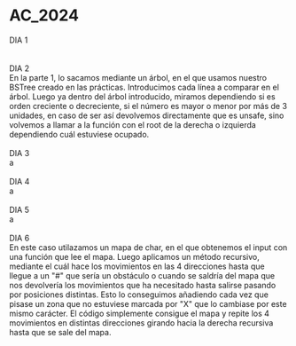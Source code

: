 # AC_2024
DIA 1 
<br>
<br><br>
DIA 2 
  <br>
En la parte 1, lo sacamos mediante un árbol, en el que usamos nuestro BSTree creado en las prácticas. Introducimos cada línea a comparar en el árbol. Luego ya dentro del árbol introducido, miramos dependiendo si es orden creciente o decreciente, si el número es mayor o menor por más de 3 unidades, en caso de ser así devolvemos directamente que es unsafe, sino volvemos a llamar a la función con el root de la derecha o izquierda dependiendo cuál estuviese ocupado.
  <br><br>
DIA 3
<br>
a
<br><br>
DIA 4
<br>
a
<br><br>
DIA 5 
<br>
a
<br><br>
DIA 6
<br>
En este caso utilazamos un mapa de char, en el que obtenemos el input con una función que lee el mapa. Luego aplicamos un método recursivo, mediante el cuál hace los movimientos en las 4 direcciones hasta que llegue a un "#" que sería un obstáculo o cuando se saldría     del mapa que nos devolvería los movimientos que ha necesitado hasta salirse pasando por posiciones distintas. Esto lo conseguimos añadiendo cada vez que pisase un zona que no estuviese marcada por "X" que lo cambiase por este mismo carácter. El código simplemente   consigue el   mapa y repite los 4 movimientos en distintas direcciones girando hacia la derecha recursiva hasta que se sale del mapa.
<br><br>
